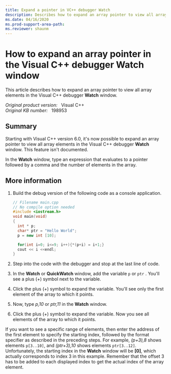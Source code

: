 ```yaml
---
title: Expand a pointer in VC++ debugger Watch
description: Describes how to expand an array pointer to view all array elements in the Visual C++ Debugger Watch window.
ms.date: 04/16/2020
ms.prod-support-area-path: 
ms.reviewer: shaunm 
---
```

# How to expand an array pointer in the Visual C++ debugger Watch window

This article describes how to expand an array pointer to view all array elements in the Visual C++ debugger **Watch** window.

_Original product version:_ &nbsp; Visual C++  
_Original KB number:_ &nbsp; 198953

## Summary

Starting with Visual C++ version 6.0, it's now possible to expand an array pointer to view all array elements in the Visual C++ debugger **Watch** window. This feature isn't documented.

In the **Watch** window, type an expression that evaluates to a pointer followed by a comma and the number of elements in the array.

## More information

1. Build the debug version of the following code as a console application.

    ```cpp
    // Filename main.cpp
    // No compile option needed
    #include <iostream.h>
    void main(void)
    {
      int * p;
      char* ptr = "Hello World";
      p = new int [10];

      for(int i=0; i<=9; i++){*(p+i) = i+1;}
      cout << i <<endl;
    }
    ```

2. Step into the code with the debugger and stop at the last line of code.
3. In the **Watch** or **QuickWatch** window, add the variable `p` or `ptr` . You'll see a plus (+) symbol next to the variable.
4. Click the plus (+) symbol to expand the variable. You'll see only the first element of the array to which it points.
5. Now, type *p,10* or *ptr,11* in the **Watch** window.
6. Click the plus (+) symbol to expand the variable. Now you see all elements of the array to which it points.

If you want to see a specific range of elements, then enter the address of the first element to specify the starting index, followed by the format specifier as described in the preceding steps. For example, *(p+3),8* shows elements `p[3..10]`, and *(ptr+3),10* shows elements `ptr[3..12]`. Unfortunately, the starting index in the **Watch** window will be **[0]**, which actually corresponds to index 3 in this example. Remember that the offset 3 has to be added to each displayed index to get the actual index of the array element.
